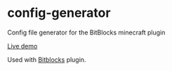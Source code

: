 # config-generator
Config file generator for the BitBlocks minecraft plugin

[Live demo](http://config.netlify.com) 


Used with [Bitblocks](https://github.com/jordigoyanes/BitBlocks) plugin.
